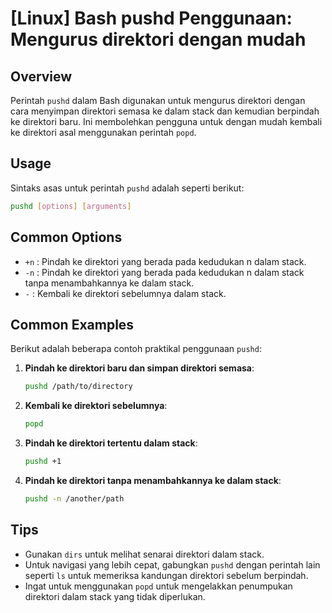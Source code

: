 # [Linux] Bash pushd Penggunaan: Mengurus direktori dengan mudah

## Overview
Perintah `pushd` dalam Bash digunakan untuk mengurus direktori dengan cara menyimpan direktori semasa ke dalam stack dan kemudian berpindah ke direktori baru. Ini membolehkan pengguna untuk dengan mudah kembali ke direktori asal menggunakan perintah `popd`.

## Usage
Sintaks asas untuk perintah `pushd` adalah seperti berikut:

```bash
pushd [options] [arguments]
```

## Common Options
- `+n` : Pindah ke direktori yang berada pada kedudukan n dalam stack.
- `-n` : Pindah ke direktori yang berada pada kedudukan n dalam stack tanpa menambahkannya ke dalam stack.
- `-` : Kembali ke direktori sebelumnya dalam stack.

## Common Examples
Berikut adalah beberapa contoh praktikal penggunaan `pushd`:

1. **Pindah ke direktori baru dan simpan direktori semasa**:
   ```bash
   pushd /path/to/directory
   ```

2. **Kembali ke direktori sebelumnya**:
   ```bash
   popd
   ```

3. **Pindah ke direktori tertentu dalam stack**:
   ```bash
   pushd +1
   ```

4. **Pindah ke direktori tanpa menambahkannya ke dalam stack**:
   ```bash
   pushd -n /another/path
   ```

## Tips
- Gunakan `dirs` untuk melihat senarai direktori dalam stack.
- Untuk navigasi yang lebih cepat, gabungkan `pushd` dengan perintah lain seperti `ls` untuk memeriksa kandungan direktori sebelum berpindah.
- Ingat untuk menggunakan `popd` untuk mengelakkan penumpukan direktori dalam stack yang tidak diperlukan.